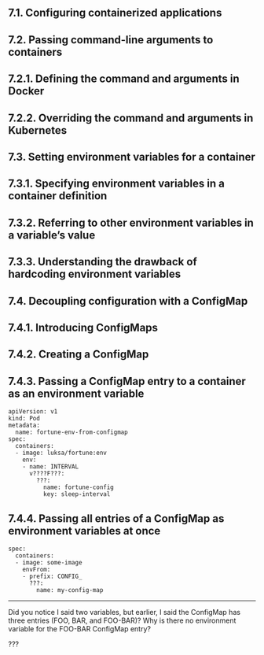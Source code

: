 ## 7.1. Configuring containerized applications

## 7.2. Passing command-line arguments to containers

## 7.2.1. Defining the command and arguments in Docker

## 7.2.2. Overriding the command and arguments in Kubernetes

## 7.3. Setting environment variables for a container

## 7.3.1. Specifying environment variables in a container definition

## 7.3.2. Referring to other environment variables in a variable’s value

## 7.3.3. Understanding the drawback of hardcoding environment variables

## 7.4. Decoupling configuration with a ConfigMap

## 7.4.1. Introducing ConfigMaps

## 7.4.2. Creating a ConfigMap

## 7.4.3. Passing a ConfigMap entry to a container as an environment variable

```
apiVersion: v1
kind: Pod
metadata:
  name: fortune-env-from-configmap
spec:
  containers:
  - image: luksa/fortune:env
    env:                             
    - name: INTERVAL                 
      v????F???:                     
        ???:             
          name: fortune-config       
          key: sleep-interval        
```

## 7.4.4. Passing all entries of a ConfigMap as environment variables at once

```
spec:
  containers:
  - image: some-image
    envFrom:                      
    - prefix: CONFIG_             
      ???:               
        name: my-config-map
```

***

Did you notice I said two variables, but earlier, I said the ConfigMap has three entries (FOO, BAR, and FOO-BAR)? Why is there no environment variable for the FOO-BAR ConfigMap entry?

???
